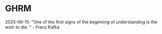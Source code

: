 # GHRM

2025-06-15: "One of the first signs of the beginning of understanding is the wish to die. " - Franz Kafka